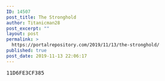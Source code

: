 ```yaml
---
ID: 14507
post_title: The Stronghold
author: Titanicman28
post_excerpt: ""
layout: post
permalink: >
  https://portalrepository.com/2019/11/13/the-stronghold/
published: true
post_date: 2019-11-13 22:06:17
---
```

<pre>11D6FE3CF385</pre>
